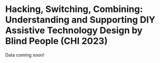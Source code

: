# Hacking, Switching, Combining: Understanding and Supporting DIY Assistive Technology Design by Blind People (CHI 2023)
Data coming soon!
